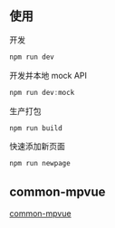 ## 使用

开发

```js
npm run dev
```

开发并本地 mock API

```js
npm run dev:mock
```

生产打包

```js
npm run build
```

快速添加新页面

```js
npm run newpage
```

## common-mpvue

[common-mpvue](https://github.com/thundernet8/common-mpvue)

